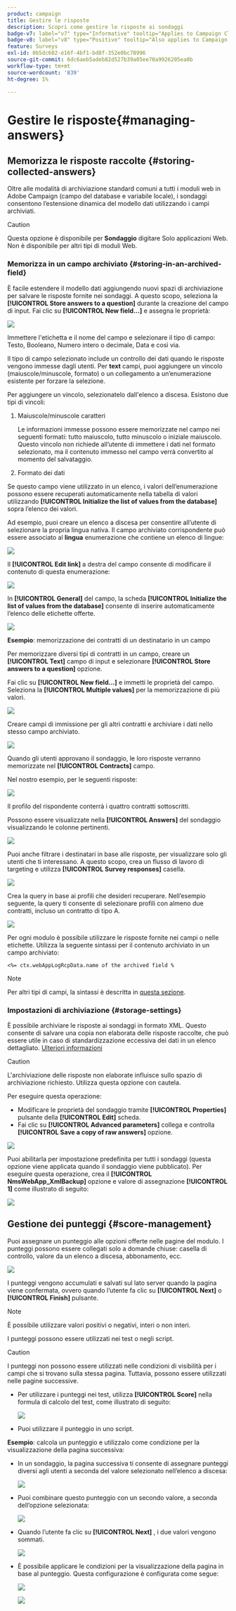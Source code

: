 ```yaml
---
product: campaign
title: Gestire le risposte
description: Scopri come gestire le risposte ai sondaggi
badge-v7: label="v7" type="Informative" tooltip="Applies to Campaign Classic v7"
badge-v8: label="v8" type="Positive" tooltip="Also applies to Campaign v8"
feature: Surveys
exl-id: 0b5dc602-e16f-4bf1-bd8f-352e0bc78996
source-git-commit: 6dc6aeb5adeb82d527b39a05ee70a9926205ea0b
workflow-type: tm+mt
source-wordcount: '839'
ht-degree: 1%

---
```


# Gestire le risposte{#managing-answers}



## Memorizza le risposte raccolte {#storing-collected-answers}

Oltre alle modalità di archiviazione standard comuni a tutti i moduli web in Adobe Campaign (campo del database e variabile locale), i sondaggi consentono l’estensione dinamica del modello dati utilizzando i campi archiviati.

>[!CAUTION]
>
>Questa opzione è disponibile per **Sondaggio** digitare Solo applicazioni Web. Non è disponibile per altri tipi di moduli Web.

### Memorizza in un campo archiviato {#storing-in-an-archived-field}

È facile estendere il modello dati aggiungendo nuovi spazi di archiviazione per salvare le risposte fornite nei sondaggi. A questo scopo, seleziona la **[!UICONTROL Store answers to a question]** durante la creazione del campo di input. Fai clic su **[!UICONTROL New field...]** e assegna le proprietà:

![](assets/s_ncs_admin_survey_new_space.png)

Immettere l&#39;etichetta e il nome del campo e selezionare il tipo di campo: Testo, Booleano, Numero intero o decimale, Data e così via.

Il tipo di campo selezionato include un controllo dei dati quando le risposte vengono immesse dagli utenti. Per **text** campi, puoi aggiungere un vincolo (maiuscole/minuscole, formato) o un collegamento a un’enumerazione esistente per forzare la selezione.

Per aggiungere un vincolo, selezionatelo dall&#39;elenco a discesa. Esistono due tipi di vincoli:

1. Maiuscole/minuscole caratteri

   Le informazioni immesse possono essere memorizzate nel campo nei seguenti formati: tutto maiuscolo, tutto minuscolo o iniziale maiuscolo. Questo vincolo non richiede all’utente di immettere i dati nel formato selezionato, ma il contenuto immesso nel campo verrà convertito al momento del salvataggio.

1. Formato dei dati

Se questo campo viene utilizzato in un elenco, i valori dell’enumerazione possono essere recuperati automaticamente nella tabella di valori utilizzando **[!UICONTROL Initialize the list of values from the database]** sopra l’elenco dei valori.

Ad esempio, puoi creare un elenco a discesa per consentire all’utente di selezionare la propria lingua nativa. Il campo archiviato corrispondente può essere associato al **lingua** enumerazione che contiene un elenco di lingue:

![](assets/s_ncs_admin_survey_database_values_2b.png)

Il **[!UICONTROL Edit link]** a destra del campo consente di modificare il contenuto di questa enumerazione:

![](assets/s_ncs_admin_survey_database_values_2c.png)

In **[!UICONTROL General]** del campo, la scheda **[!UICONTROL Initialize the list of values from the database]** consente di inserire automaticamente l’elenco delle etichette offerte.

![](assets/s_ncs_admin_survey_database_values_2.png)

**Esempio**: memorizzazione dei contratti di un destinatario in un campo

Per memorizzare diversi tipi di contratti in un campo, creare un **[!UICONTROL Text]** campo di input e selezionare **[!UICONTROL Store answers to a question]** opzione.

Fai clic su **[!UICONTROL New field...]** e immetti le proprietà del campo. Seleziona la **[!UICONTROL Multiple values]** per la memorizzazione di più valori.

![](assets/s_ncs_admin_survey_storage_multi_ex1.png)

Creare campi di immissione per gli altri contratti e archiviare i dati nello stesso campo archiviato.

![](assets/s_ncs_admin_survey_storage_multi_ex2.png)

Quando gli utenti approvano il sondaggio, le loro risposte verranno memorizzate nel **[!UICONTROL Contracts]** campo.

Nel nostro esempio, per le seguenti risposte:

![](assets/s_ncs_admin_survey_storage_multi_ex3.png)

Il profilo del rispondente conterrà i quattro contratti sottoscritti.

Possono essere visualizzate nella **[!UICONTROL Answers]** del sondaggio visualizzando le colonne pertinenti.

![](assets/s_ncs_admin_survey_storage_multi_ex4.png)

Puoi anche filtrare i destinatari in base alle risposte, per visualizzare solo gli utenti che ti interessano. A questo scopo, crea un flusso di lavoro di targeting e utilizza **[!UICONTROL Survey responses]** casella.

![](assets/s_ncs_admin_survey_read_responses_wf.png)

Crea la query in base ai profili che desideri recuperare. Nell’esempio seguente, la query ti consente di selezionare profili con almeno due contratti, incluso un contratto di tipo A.

![](assets/s_ncs_admin_survey_read_responses_edit.png)

Per ogni modulo è possibile utilizzare le risposte fornite nei campi o nelle etichette. Utilizza la seguente sintassi per il contenuto archiviato in un campo archiviato:

```
<%= ctx.webAppLogRcpData.name of the archived field %
```

>[!NOTE]
>
>Per altri tipi di campi, la sintassi è descritta in [questa sezione](../../platform/using/about-queries-in-campaign.md).

### Impostazioni di archiviazione {#storage-settings}

È possibile archiviare le risposte ai sondaggi in formato XML. Questo consente di salvare una copia non elaborata delle risposte raccolte, che può essere utile in caso di standardizzazione eccessiva dei dati in un elenco dettagliato. [Ulteriori informazioni](../../surveys/using/publish--track-and-use-collected-data.md#standardizing-data)

>[!CAUTION]
>
>L&#39;archiviazione delle risposte non elaborate influisce sullo spazio di archiviazione richiesto. Utilizza questa opzione con cautela.

Per eseguire questa operazione:

* Modificare le proprietà del sondaggio tramite **[!UICONTROL Properties]** pulsante della **[!UICONTROL Edit]** scheda.
* Fai clic su **[!UICONTROL Advanced parameters]** collega e controlla **[!UICONTROL Save a copy of raw answers]** opzione.

![](assets/s_ncs_admin_survey_xml_archive_option.png)

Puoi abilitarla per impostazione predefinita per tutti i sondaggi (questa opzione viene applicata quando il sondaggio viene pubblicato). Per eseguire questa operazione, crea il **[!UICONTROL NmsWebApp_XmlBackup]** opzione e valore di assegnazione **[!UICONTROL 1]** come illustrato di seguito:

![](assets/s_ncs_admin_survey_xml_global_option.png)

## Gestione dei punteggi {#score-management}

Puoi assegnare un punteggio alle opzioni offerte nelle pagine del modulo. I punteggi possono essere collegati solo a domande chiuse: casella di controllo, valore da un elenco a discesa, abbonamento, ecc.

![](assets/s_ncs_admin_survey_score_create.png)

I punteggi vengono accumulati e salvati sul lato server quando la pagina viene confermata, ovvero quando l’utente fa clic su **[!UICONTROL Next]** o **[!UICONTROL Finish]** pulsante.

>[!NOTE]
>
>È possibile utilizzare valori positivi o negativi, interi o non interi.

I punteggi possono essere utilizzati nei test o negli script.

>[!CAUTION]
>
>I punteggi non possono essere utilizzati nelle condizioni di visibilità per i campi che si trovano sulla stessa pagina. Tuttavia, possono essere utilizzati nelle pagine successive.

* Per utilizzare i punteggi nei test, utilizza **[!UICONTROL Score]** nella formula di calcolo del test, come illustrato di seguito:

   ![](assets/s_ncs_admin_survey_score_in_a_test.png)

* Puoi utilizzare il punteggio in uno script.

**Esempio**: calcola un punteggio e utilizzalo come condizione per la visualizzazione della pagina successiva:

* In un sondaggio, la pagina successiva ti consente di assegnare punteggi diversi agli utenti a seconda del valore selezionato nell’elenco a discesa:

   ![](assets/s_ncs_admin_survey_score_exa.png)

* Puoi combinare questo punteggio con un secondo valore, a seconda dell’opzione selezionata:

   ![](assets/s_ncs_admin_survey_score_exb.png)

* Quando l’utente fa clic su **[!UICONTROL Next]** , i due valori vengono sommati.

   ![](assets/s_ncs_admin_survey_score_exe.png)

* È possibile applicare le condizioni per la visualizzazione della pagina in base al punteggio. Questa configurazione è configurata come segue:

   ![](assets/s_ncs_admin_survey_score_exd.png)

   ![](assets/s_ncs_admin_survey_score_exg.png)
